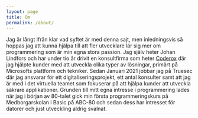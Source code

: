 ```yaml
---
layout: page
title: Om
permalink: /about/
---
```


Jag är långt ifrån klar vad syftet är med denna sajt, men inledningsvis så hoppas jag att kunna hjälpa till att fler utvecklare lär sig mer om programmering som är min egna stora passion. Jag själv heter Johan Lindfors och har under tio år drivit en konsultfirma som heter [Coderox][coderox] där jag hjälpte kunder med att utveckla olika typer av lösningar, primärt på Microsofts plattform och tekniker. Sedan Januari 2021 jobbar jag på Truesec där jag ansvarar för ett digitaliseringsprojekt, ett antal konsulter samt att jag är med i det virtuella teamet som fokuserar på att hjälpa kunder att utveckla säkrare applikationer. Grunden till mitt egna intresse i programmering lades när jag i början av 80-talet gick min första programmeringskurs på Medborgarskolan i Basic på ABC-80 och sedan dess har intresset för datorer och just utveckling aldrig svalnat.

[coderox]: http://coderox.se